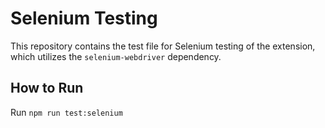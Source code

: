 # Selenium Testing
 This repository contains the test file for Selenium testing of the extension, which utilizes the `selenium-webdriver` dependency.

 ## How to Run
 Run `npm run test:selenium`

